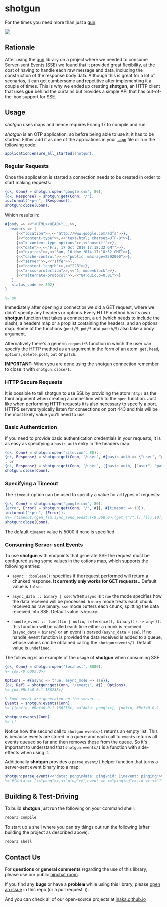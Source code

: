 shotgun
=======

For the times you need more than just a [gun](https://github.com/ninenines/gun).

![](http://lbsommer-author.yolasite.com/resources/Funny%20gun%20sign%2017.jpg)

## Rationale

After using the [gun](http://github.com/extend/gun) library on a project where
we needed to consume Server-sent Events (SSE) we found that it provided great
flexibility, at the cost of having to handle each raw message and data,
including the construction of the response body data.
Although this is great for a lot of scenarios, it can get cumbersome and
repetitive after implementing it a couple of times. This is why we ended up
creating **shotgun**, an HTTP client that uses **gun** behind the curtains but
provides a simple API that has out-of-the-box support for SSE.

## Usage

*shotgun* uses maps and hence requires Erlang 17 to compile and run.

*shotgun* is an OTP application, so before being able to use it, it has to
be started. Either add it as one of the applications in your
[`.app`](http://www.erlang.org/doc/man/app.html) file or run the following
code:

```erlang
application:ensure_all_started(shotgun).
```

### Regular Requests

Once the application is started a connection needs to be created in order to
start making requests:

```erlang
{ok, Conn} = shotgun:open("google.com", 80),
{ok, Response} = shotgun:get(Conn, "/"),
io:format("~p~n", [Response]),
shotgun:close(Conn).
```

Which results in:

```erlang
#{body => <<"<HTML><HEAD>"...>>,
  headers => [
     {<<"location">>,<<"http://www.google.com/adfs">>},
     {<<"content-type">>,<<"text/html; charset=UTF-8">>},
     {<<"x-content-type-options">>,<<"nosniff">>},
     {<<"date">>,<<"Fri, 17 Oct 2014 17:18:32 GMT">>},
     {<<"expires">>,<<"Sun, 16 Nov 2014 17:18:32 GMT">>},
     {<<"cache-control">>,<<"public, max-age=2592000">>},
     {<<"server">>,<<"sffe">>},
     {<<"content-length">>,<<"223">>},
     {<<"x-xss-protection">>,<<"1; mode=block">>},
     {<<"alternate-protocol">>,<<"80:quic,p=0.01">>}
   ],
   status_code => 302}
}

%= ok
```

Immediately after opening a connection we did a GET request, where we didn't
specify any headers or options. Every HTTP method has its own **shotgun**
function that takes a connection, a uri (which needs to include the slash),
a headers map or a proplist containing the headers, and an options map. 
Some of the functions (`post/5`, `put/5` and `patch/5`) also take a body 
argument.

Alternatively there's a generic `request/6` function in which the user can
specify the HTTP method as an argument in the form of an atom: `get`, `head`,
`options`, `delete`, `post`, `put` or `patch`.

**IMPORTANT:** When you are done using the shotgun connection remember to close
it with `shotgun:close/1`.

### HTTP Secure Requests

It is possible to tell shotgun to use SSL by providing the atom `https` as the
third argument when creating a connection with to the `open` function. Just
like when performing HTTP requests it is also necessary to specify
a port. HTTPS servers typically listen for connections on port 443 and this
will be the most likely value you'll need to use.

### Basic Authentication

If you need to provide basic authentication credentials in your requests, it is
as easy as specifying a `basic_auth` entry in the headers map:

```erlang
{ok, Conn} = shotgun:open("site.com", 80),
{ok, Response} = shotgun:get(Conn, "/user", #{basic_auth => {"user", "password"}}),
, or
{ok, Response} = shotgun:get(Conn, "/user", [{basic_auth, {"user", "password"}}]),
shotgun:close(Conn).
```

### Specifying a Timeout

The `timeout` option can be used to specifiy a value for all types of requests:

```erlang
{ok, Conn} = shotgun:open("google.com", 80).
{error, Error} = shotgun:get(Conn, "/", #{}, #{timeout => 10}).
io:format("~p~n", [Error]).
%%= {timeout,{gen_fsm,sync_send_event,[<0.368.0>,{get,{"/",[],[]}},10]}}
shotgun:close(Conn).
```

The default `timeout` value is 5000 if none is specified.

### Consuming Server-sent Events

To use **shotgun** with endpoints that generate SSE the request must be
configured using some values in the options map, which supports the following
entries:

- `async ::boolean()`: specifies if the request performed will return a chunked
response. **It currently only works for GET requests.**. Default value is
`false`.

- `async_data :: binary | sse`: when `async` is `true` the mode specifies
how the data received will be processed. `binary` mode treats each chunk received
as raw binary. `sse` mode buffers each chunk, splitting the data received into
SSE. Default value is `binary`.

- `handle_event :: fun((fin | nofin, reference(), binary()) -> any())`: this function
will be called each time either a chunk is received (`async_data` = `binary`) or
an event is parsed (`async_data` = `sse`). If no handle_event function is
provided the data received is added to a queue, whose values can be obtained
calling the `shotgun:events/1`. Default value is `undefined`.

The following is an example of the usage of **shotgun** when consuming SSE.

```erlang
{ok, Conn} = shotgun:open("locahost", 8080).
%= {ok,<0.6003.0>}

Options = #{async => true, async_mode => sse}},
{ok, Ref} = shotgun:get(Conn, "/events", #{}, Options).
%= {ok,#Ref<0.0.1.186238>}

% Some event are generated on the server...
Events = shotgun:events(Conn).
%= [{nofin, #Ref<0.0.1.186238>, <<"data: pong">>}, {nofin, #Ref<0.0.1.186238>, <<"data: pong">>}]

shotgun:events(Conn).
%= []
```

Notice how the second call to `shotgun:events/1` returns an empty list. This is
because events are stored in a queue and each call to `events` returns all
events queued so far and then removes these from the queue. So it's important
to understand that `shotgun:events/1` is a function with side-effects when using
it.

Additionally **shotgun** provides a `parse_event/1` helper function that
turns a server-sent event binary into a map:

```erlang
shotgun:parse_event(<<"data: pong\ndata: ping\nid: 1\nevent: pinging">>).
%= #{data => [<<"pong">>,<<"ping">>],event => <<"pinging">>,id => <<"1">>}
```

## Building & Test-Driving

To build **shotgun** just run the following on your command shell:

```sh
rebar3 compile
```

To start up a shell where you can try things out run the following (after
building the project as described above):

```sh
rebar3 shell
```

## Contact Us
For **questions** or **general comments** regarding the use of this library,
please use our public [hipchat room](http://inaka.net/hipchat).

If you find any **bugs** or have a **problem** while using this library, please
[open an issue](https://github.com/inaka/shotgun/issues/new) in this repo
(or a pull request :)).

And you can check all of our open-source projects at
[inaka.github.io](http://inaka.github.io)
